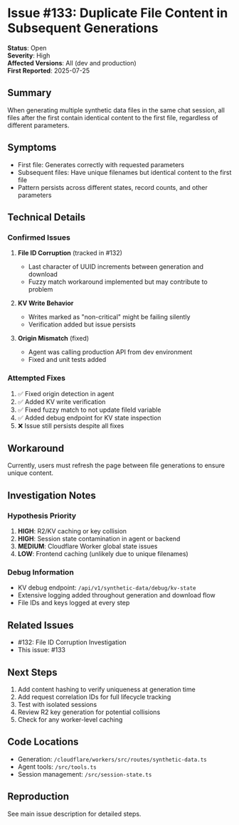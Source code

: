 # Issue #133: Duplicate File Content in Subsequent Generations

**Status**: Open  
**Severity**: High  
**Affected Versions**: All (dev and production)  
**First Reported**: 2025-07-25  

## Summary
When generating multiple synthetic data files in the same chat session, all files after the first contain identical content to the first file, regardless of different parameters.

## Symptoms
- First file: Generates correctly with requested parameters
- Subsequent files: Have unique filenames but identical content to the first file
- Pattern persists across different states, record counts, and other parameters

## Technical Details

### Confirmed Issues
1. **File ID Corruption** (tracked in #132)
   - Last character of UUID increments between generation and download
   - Fuzzy match workaround implemented but may contribute to problem

2. **KV Write Behavior**
   - Writes marked as "non-critical" might be failing silently
   - Verification added but issue persists

3. **Origin Mismatch** (fixed)
   - Agent was calling production API from dev environment
   - Fixed and unit tests added

### Attempted Fixes
1. ✅ Fixed origin detection in agent
2. ✅ Added KV write verification
3. ✅ Fixed fuzzy match to not update fileId variable
4. ✅ Added debug endpoint for KV state inspection
5. ❌ Issue still persists despite all fixes

## Workaround
Currently, users must refresh the page between file generations to ensure unique content.

## Investigation Notes

### Hypothesis Priority
1. **HIGH**: R2/KV caching or key collision
2. **HIGH**: Session state contamination in agent or backend
3. **MEDIUM**: Cloudflare Worker global state issues
4. **LOW**: Frontend caching (unlikely due to unique filenames)

### Debug Information
- KV debug endpoint: `/api/v1/synthetic-data/debug/kv-state`
- Extensive logging added throughout generation and download flow
- File IDs and keys logged at every step

## Related Issues
- #132: File ID Corruption Investigation
- This issue: #133

## Next Steps
1. Add content hashing to verify uniqueness at generation time
2. Add request correlation IDs for full lifecycle tracking
3. Test with isolated sessions
4. Review R2 key generation for potential collisions
5. Check for any worker-level caching

## Code Locations
- Generation: `/cloudflare/workers/src/routes/synthetic-data.ts`
- Agent tools: `/src/tools.ts`
- Session management: `/src/session-state.ts`

## Reproduction
See main issue description for detailed steps.